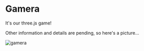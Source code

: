 # Gamera

It's our three.js game!

Other information and details are pending, so here's a picture...

![gamera](http://vignette1.wikia.nocookie.net/godzilla/images/e/e2/Gamera.png/revision/latest?cb=20140228200537)
